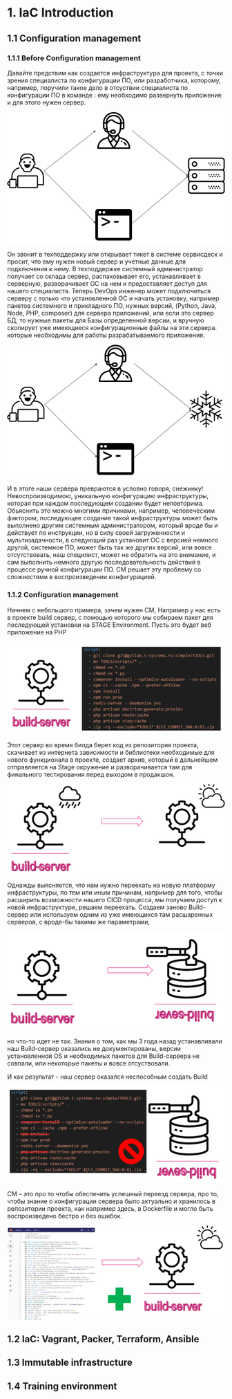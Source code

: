 # 1. IaC Introduction

## 1.1 Configuration management
### 1.1.1 Before Configuration management

Давайте предствим как создается инфраструктура для проекта, с точки зрения специалиста по конфигурации ПО, или разработчика, которому, например, поручили такое дело в отсуствии специалиста по конфигурации ПО в команде : ему необходимо развернуть приложение и для этого нужен сервер. 

![Before configuration management](../assets/01_06.png?raw=true "Before configuration management")

Он звонит в техподдержку или открывает тикет в системе сервисдеск и просит, что ему нужен новый сервер и учетные данные для подключения к нему. В техподдержке системный администратор получает со склада сервер, распаковывает его, устанавливает в серверную, разворачивает ОС на нем и предоставляет доступ для нашего специалиста. Теперь DevOps инженер может подключиться серверу с только что установленной ОС и начать установку, например пакетов системного и прикладного ПО, нужных версий, (Python, Java, Node, PHP, composer) для сервера приложений, или если это сервер БД, то нужные пакеты для Базы определенной версии,  и вручную скопирует уже имеющиеся конфигурационные файлы на эти сервера. которые необходимы для работы разрабатываемого приложения.

![Before configuration management](../assets/01_07.png?raw=true "Before configuration management")

И в этоге наши сервера превраются в условно говоря, снежинку! Невоспроизводимою, уникальную конфигурацию инфраструктуры, которая при каждом последующем создании будет неповторима. Обьяснить это можно многими причинами, например, человеческим фактором, последующее создание такой инфраструктуры может быть выполнено другим системным администратором, который вроде бы и действует по инструкции, но в силу своей загруженности и мультизадачности, в следующий раз установит ОС с версией немного другой, системное ПО, может быть так же других версий, или вовсе отсутствовать, наш специлист, может не обратить на это внимание, и сам выполнить немного другую последовательность действий в процессе ручной конфигурации ПО. 
CM решает эту проблему со сложностями в воспроизведении конфигурацией.

### 1.1.2 Configuration management

Начнем с небольшого примера, зачем нужен СМ, Например у нас есть в проекте build сервер, с помощью которого мы собираем пакет для последующей установки на STAGE Environment. Пусть это будет веб приложение на PHP  

![Сonfiguration management](../assets/01_19.png?raw=true "Сonfiguration management")
 
Этот сервер во время билда берет код из репозитория проекта, скачивает из интернета зависимости и библиотеки необходимые для нового функционала в проекте, создает архив, который в дальнейшем отправляется на Stage окружение и разворачивается там для финального тестирования перед выходом в продакшон.

![Сonfiguration management](../assets/01_23.png?raw=true "Сonfiguration management")

Однажды выясняется, что нам нужно переехать на новую платформу инфраструктуры, по тем или иным причинам, например для того, чтобы расширить возможности нашего CICD процесса, мы получаем доступ к новой инфраструктуре, решаем переехать. Создаем заново Build-сервер или используем одним из уже имеющихся там расшаренных серверов, с вроде-бы такими же параметрами, 

![Сonfiguration management](../assets/01_25.png?raw=true "Сonfiguration management")

но что-то идет не так. Знания о том, как мы 3 года назад устанавливали наш Build-сервер оказались не документированы, версии установленной OS и необходимых пакетов для Build-сервера не совпали, или некоторые пакеты и вовсе отсуствовали.

И как результат - наш сервер оказался неспособным создать Build 

![Сonfiguration management](../assets/01_26.png?raw=true "Сonfiguration management")

СМ – это про то чтобы обеспечить успешный переезд сервера, про то, чтобы знание о конфигурации сервера было актуально и хранилось в репозитории проекта, как например здесь, в Dockerfile и могло быть воспроизведено бестро и без ошибок.

![Сonfiguration management](../assets/01_27.png?raw=true "Сonfiguration management")

## 1.2 IaC: Vagrant, Packer, Terraform, Ansible

## 1.3 Immutable infrastructure

## 1.4 Training environment
